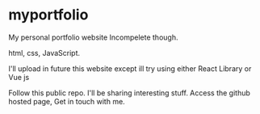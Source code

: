 # myportfolio
My personal portfolio website
Incompelete though.
 
html, css, JavaScript.

I'll upload in future this website except ill try using either React Library or Vue js

Follow this public repo. I'll be sharing interesting stuff.
Access the github hosted page, Get in touch with me.

